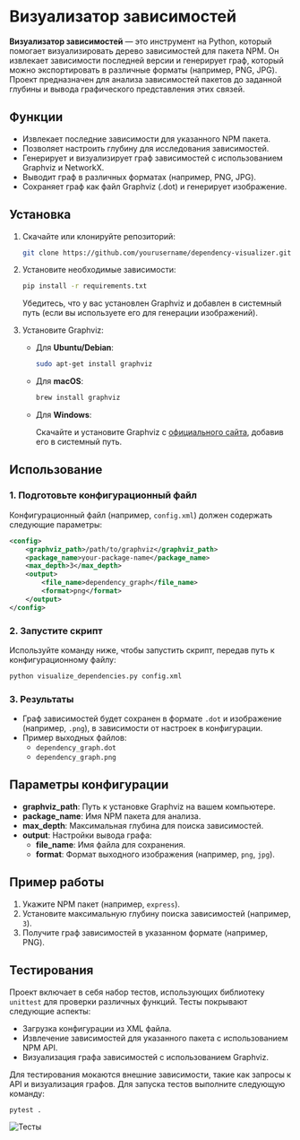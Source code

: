 # Визуализатор зависимостей

**Визуализатор зависимостей** — это инструмент на Python, который помогает визуализировать дерево зависимостей для пакета NPM. Он извлекает зависимости последней версии и генерирует граф, который можно экспортировать в различные форматы (например, PNG, JPG). Проект предназначен для анализа зависимостей пакетов до заданной глубины и вывода графического представления этих связей.

## Функции

- Извлекает последние зависимости для указанного NPM пакета.
- Позволяет настроить глубину для исследования зависимостей.
- Генерирует и визуализирует граф зависимостей с использованием Graphviz и NetworkX.
- Выводит граф в различных форматах (например, PNG, JPG).
- Сохраняет граф как файл Graphviz (.dot) и генерирует изображение.

## Установка

1. Скачайте или клонируйте репозиторий:

   ```bash
   git clone https://github.com/yourusername/dependency-visualizer.git
   ```

2. Установите необходимые зависимости:

   ```bash
   pip install -r requirements.txt
   ```

   Убедитесь, что у вас установлен Graphviz и добавлен в системный путь (если вы используете его для генерации изображений).

3. Установите Graphviz:

   - Для **Ubuntu/Debian**:

     ```bash
     sudo apt-get install graphviz
     ```

   - Для **macOS**:

     ```bash
     brew install graphviz
     ```

   - Для **Windows**:

     Скачайте и установите Graphviz с [официального сайта](https://graphviz.gitlab.io/download/), добавив его в системный путь.

## Использование

### 1. Подготовьте конфигурационный файл

Конфигурационный файл (например, `config.xml`) должен содержать следующие параметры:

```xml
<config>
    <graphviz_path>/path/to/graphviz</graphviz_path>
    <package_name>your-package-name</package_name>
    <max_depth>3</max_depth>
    <output>
        <file_name>dependency_graph</file_name>
        <format>png</format>
    </output>
</config>
```

### 2. Запустите скрипт

Используйте команду ниже, чтобы запустить скрипт, передав путь к конфигурационному файлу:

```bash
python visualize_dependencies.py config.xml
```

### 3. Результаты

- Граф зависимостей будет сохранен в формате `.dot` и изображение (например, `.png`), в зависимости от настроек в конфигурации.
- Пример выходных файлов:
  - `dependency_graph.dot`
  - `dependency_graph.png`

## Параметры конфигурации

- **graphviz_path**: Путь к установке Graphviz на вашем компьютере.
- **package_name**: Имя NPM пакета для анализа.
- **max_depth**: Максимальная глубина для поиска зависимостей.
- **output**: Настройки вывода графа:
  - **file_name**: Имя файла для сохранения.
  - **format**: Формат выходного изображения (например, `png`, `jpg`).

## Пример работы

1. Укажите NPM пакет (например, `express`).
2. Установите максимальную глубину поиска зависимостей (например, `3`).
3. Получите граф зависимостей в указанном формате (например, PNG).

## Тестирования

Проект включает в себя набор тестов, использующих библиотеку `unittest` для проверки различных функций. Тесты покрывают следующие аспекты:

- Загрузка конфигурации из XML файла.
- Извлечение зависимостей для указанного пакета с использованием NPM API.
- Визуализация графа зависимостей с использованием Graphviz.

Для тестирования мокаются внешние зависимости, такие как запросы к API и визуализация графов. Для запуска тестов выполните следующую команду:

```bash
pytest .
```

![Тесты](https://i.imgur.com/CpA2Q9S.png)